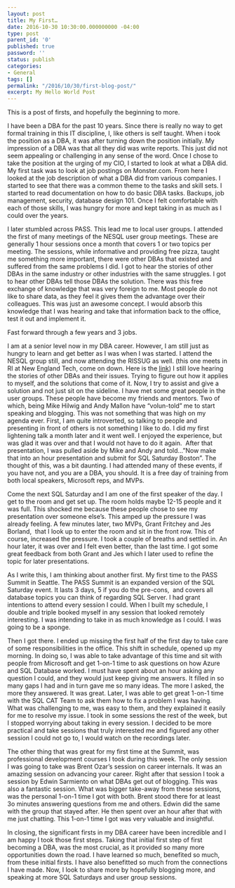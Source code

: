 ```yaml
---
layout: post
title: My First…
date: 2016-10-30 10:30:00.000000000 -04:00
type: post
parent_id: '0'
published: true
password: ''
status: publish
categories:
- General
tags: []
permalink: "/2016/10/30/first-blog-post/"
excerpt: My Hello World Post
---
```

This is a post of firsts, and hopefully the beginning to more.

I have been a DBA for the past 10 years. Since there is really no way to get formal training in this IT discipline, I, like others is self taught. When i took the position as a DBA, it was after turning down the position initially. My impression of a DBA was that all they did was write reports. This just did not seem appealing or challenging in any sense of the word. Once I chose to take the position at the urging of my CIO, I started to look at what a DBA did. My first task was to look at job postings on Monster.com. From here I looked at the job description of what a DBA did from various companies. I started to see that there was a common theme to the tasks and skill sets. I started to read documentation on how to do basic DBA tasks. Backups, job management, security, database design 101. Once I felt comfortable with each of those skills, I was hungry for more and kept taking in as much as I could over the years.

I later stumbled across PASS. This lead me to local user groups. I attended the first of many meetings of the NESQL user group meetings. These are generally 1 hour sessions once a month that covers 1 or two topics per meeting. The sessions, while informative and providing free pizza, taught me something more important, there were other DBAs that existed and suffered from the same problems I did. I got to hear the stories of other DBAs in the same industry or other industries with the same struggles. I got to hear other DBAs tell those DBAs the solution. There was this free exchange of knowledge that was very foreign to me. Most people do not like to share data, as they feel it gives them the advantage over their colleagues. This was just an awesome concept. I would absorb this knowledge that I was hearing and take that information back to the office, test it out and implement it.

Fast forward through a few years and 3 jobs.

I am at a senior level now in my DBA career. However, I am still just as hungry to learn and get better as I was when I was started. I attend the NESQL group still, and now attending the RISSUG as well. (this one meets in RI at New England Tech, come on down. Here is the [link](https://www.meetup.com/Rhode-Island-SQL-Server-Users-Group/)) I still love hearing the stories of other DBAs and their issues. Trying to figure out how it applies to myself, and the solutions that come of it. Now, I try to assist and give a solution and not just sit on the sideline. I have met some great people in the user groups. These people have become my friends and mentors. Two of which, being Mike Hilwig and Andy Mallon have “volun-told” me to start speaking and blogging. This was not something that was high on my agenda ever. First, I am quite introverted, so talking to people and presenting in front of others is not something I like to do. I did my first lightening talk a month later and it went well. I enjoyed the experience, but was glad it was over and that I would not have to do it again.&nbsp; After that presentation, I was pulled aside by Mike and Andy and told…”Now make that into an hour presentation and submit for SQL Saturday Boston”. The thought of this, was a bit daunting. I had attended many of these events, if you have not, and you are a DBA, you should. It is a free day of training from both local speakers, Microsoft reps, and MVPs.

Come the next SQL Saturday and I am one of the first speaker of the day. I get to the room and get set up. The room holds maybe 12-15 people and it was full. This shocked me because these people chose to see my presentation over someone else’s. This amped up the pressure I was already feeling. A few minutes later, two MVPs, Grant Fritchey and Jes Borland,&nbsp; that I look up to enter the room and sit in the front row. This of course, increased the pressure. I took a couple of breaths and settled in. An hour later, it was over and I felt even better, than the last time. I got some great feedback from both Grant and Jes which I later used to refine the topic for later presentations.

As I write this, I am thinking about another first. My first time to the PASS Summit in Seattle. The PASS Summit is an expanded version of the SQL Saturday event. It lasts 3 days, 5 if you do the pre-cons,&nbsp; and covers all database topics you can think of regarding SQL Server. I had grant intentions to attend every session I could. When I built my schedule, I double and triple booked myself in any session that looked remotely interesting. I was intending to take in as much knowledge as I could. I was going to be a sponge.

Then I got there. I ended up missing the first half of the first day to take care of some responsibilities in the office. This shift in schedule, opened up my morning. In doing so, I was able to take advantage of this time and sit with people from Microsoft and get 1-on-1 time to ask questions on how Azure and SQL Database worked. I must have spent about an hour asking any question I could, and they would just keep giving me answers. It filled in so many gaps I had and in turn gave me so many ideas. The more I asked, the more they answered. It was great. Later, I was able to get great 1-on-1 time with the SQL CAT Team to ask them how to fix a problem I was having. What was challenging to me, was easy to them, and they explained it easily for me to resolve my issue. I took in some sessions the rest of the week, but I stopped worrying about taking in every session. I decided to be more practical and take sessions that truly interested me and figured any other session I could not go to, I would watch on the recordings later.

The other thing that was great for my first time at the Summit, was professional development courses I took during this week. The only session I was going to take was Brent Ozar’s session on career internals. It was an amazing session on advancing your career. Right after that session I took a session by Edwin Sarmiento on what DBAs get out of blogging. This was also a fantastic session. What was bigger take-away from these sessions, was the personal 1-on-1 time I got with both. Brent stood there for at least 3o minutes answering questions from me and others. Edwin did the same with the group that stayed after. He then spent over an hour after that with me just chatting. This 1-on-1 time I got was very valuable and insightful.

In closing, the significant firsts in my DBA career have been incredible and I am happy I took those first steps. Taking that initial first step of first becoming a DBA, was the most crucial, as it provided so many more opportunities down the road. I have learned so much, benefited so much, from these initial firsts. I have also benefitted so much from the connections I have made. Now, I look to share more by hopefully blogging more, and speaking at more SQL Saturdays and user group sessions.

